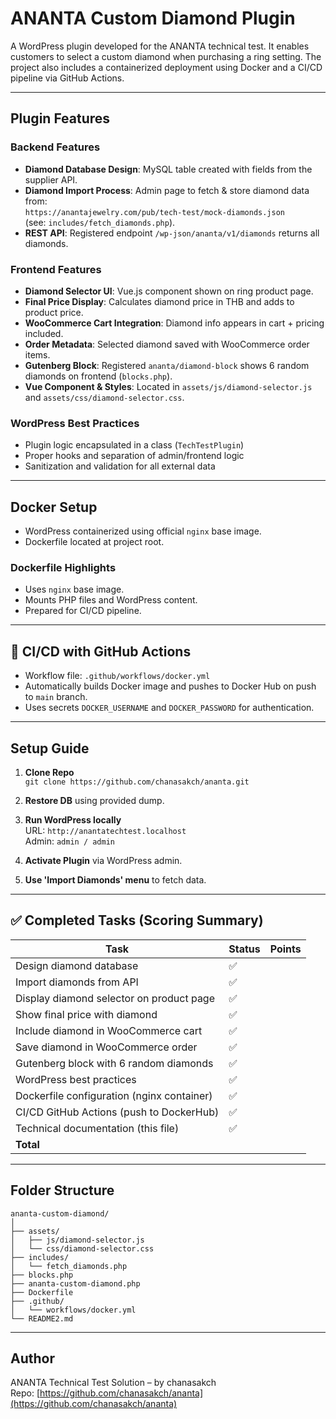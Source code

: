 # ANANTA Custom Diamond Plugin

A WordPress plugin developed for the ANANTA technical test. It enables customers to select a custom diamond when purchasing a ring setting. The project also includes a containerized deployment using Docker and a CI/CD pipeline via GitHub Actions.

---

## Plugin Features

### Backend Features
- **Diamond Database Design**: MySQL table created with fields from the supplier API.
- **Diamond Import Process**: Admin page to fetch & store diamond data from:  
  `https://anantajewelry.com/pub/tech-test/mock-diamonds.json`  
  (see: `includes/fetch_diamonds.php`).
- **REST API**: Registered endpoint `/wp-json/ananta/v1/diamonds` returns all diamonds.

### Frontend Features
- **Diamond Selector UI**: Vue.js component shown on ring product page.
- **Final Price Display**: Calculates diamond price in THB and adds to product price.
- **WooCommerce Cart Integration**: Diamond info appears in cart + pricing included.
- **Order Metadata**: Selected diamond saved with WooCommerce order items.
- **Gutenberg Block**: Registered `ananta/diamond-block` shows 6 random diamonds on frontend (`blocks.php`).
- **Vue Component & Styles**: Located in `assets/js/diamond-selector.js` and `assets/css/diamond-selector.css`.

### WordPress Best Practices
- Plugin logic encapsulated in a class (`TechTestPlugin`)
- Proper hooks and separation of admin/frontend logic
- Sanitization and validation for all external data

---

## Docker Setup

- WordPress containerized using official `nginx` base image.
- Dockerfile located at project root.

### Dockerfile Highlights
- Uses `nginx` base image.
- Mounts PHP files and WordPress content.
- Prepared for CI/CD pipeline.

---

## 🔁 CI/CD with GitHub Actions

- Workflow file: `.github/workflows/docker.yml`
- Automatically builds Docker image and pushes to Docker Hub on push to `main` branch.
- Uses secrets `DOCKER_USERNAME` and `DOCKER_PASSWORD` for authentication.

---

## Setup Guide

1. **Clone Repo**  
   `git clone https://github.com/chanasakch/ananta.git`

2. **Restore DB** using provided dump.

3. **Run WordPress locally**  
   URL: `http://anantatechtest.localhost`  
   Admin: `admin / admin`

4. **Activate Plugin** via WordPress admin.

5. **Use 'Import Diamonds' menu** to fetch data.

---

## ✅ Completed Tasks (Scoring Summary)

| Task                                                 | Status | Points |
|------------------------------------------------------|--------|--------|
| Design diamond database                              | ✅     |        |
| Import diamonds from API                             | ✅     |        |
| Display diamond selector on product page             | ✅     |        |
| Show final price with diamond                        | ✅     |        |
| Include diamond in WooCommerce cart                  | ✅     |        |
| Save diamond in WooCommerce order                    | ✅     |        |
| Gutenberg block with 6 random diamonds               | ✅     |        |
| WordPress best practices                             | ✅     |        |
| Dockerfile configuration (nginx container)           | ✅     |        |
| CI/CD GitHub Actions (push to DockerHub)             | ✅     |        |
| Technical documentation (this file)                  | ✅     |        |
| **Total**                                            |        |        |

---

## Folder Structure

```
ananta-custom-diamond/
│
├── assets/
│   ├── js/diamond-selector.js
│   └── css/diamond-selector.css
├── includes/
│   └── fetch_diamonds.php
├── blocks.php
├── ananta-custom-diamond.php
├── Dockerfile
├── .github/
│   └── workflows/docker.yml
└── README2.md
```

---

## Author
ANANTA Technical Test Solution – by chanasakch  
Repo: [https://github.com/chanasakch/ananta](https://github.com/chanasakch/ananta)